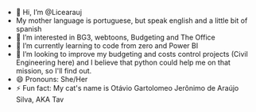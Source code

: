 - 👋 Hi, I’m @Licearauj
- My mother language is portuguese, but speak english and a little bit of spanish
- 👀 I’m interested in BG3, webtoons, Budgeting and The Office
- 🌱 I’m currently learning to code from zero and Power BI
- 💞️ I’m looking to improve my budgeting and costs control projects (Civil Engineering here) and I believe that python could help me on that mission, so I'll find out.
- 😄 Pronouns: She/Her
- ⚡ Fun fact: My cat's name is Otávio Gartolomeo Jerônimo de Araújo Silva, AKA Tav

<!---
Licearauj/Licearauj is a ✨ special ✨ repository because its `README.md` (this file) appears on your GitHub profile.
You can click the Preview link to take a look at your changes.
--->
